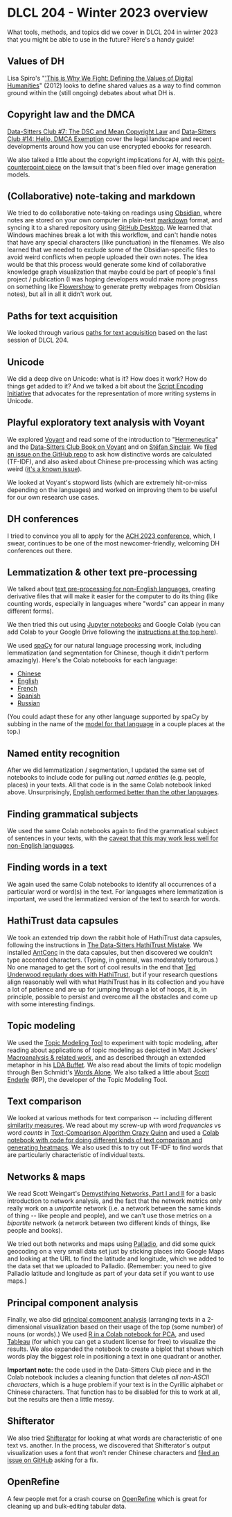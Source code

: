 # DLCL 204 - Winter 2023 overview

What tools, methods, and topics did we cover in DLCL 204 in winter 2023 that you might be able to use in the future? Here's a handy guide!

## Values of DH

Lisa Spiro's "['This is Why We Fight: Defining the Values of Digital Humanities](https://dhdebates.gc.cuny.edu/read/untitled-88c11800-9446-469b-a3be-3fdb36bfbd1e/section/9e014167-c688-43ab-8b12-0f6746095335)" (2012) looks to define shared values as a way to find common ground within the (still ongoing) debates about what DH is.


## Copyright law and the DMCA

[Data-Sitters Club #7: The DSC and Mean Copyright Law](https://datasittersclub.github.io/site/dsc7.html) and [Data-Sitters Club #14: Hello, DMCA Exemption](https://datasittersclub.github.io/site/dsc14.html) cover the legal landscape and recent developments around how you can use encrypted ebooks for research.

We also talked a little about the copyright implications for AI, with this [point-counterpoint piece](http://www.stablediffusionfrivolous.com/) on the lawsuit that's been filed over image generation models.


## (Collaborative) note-taking and markdown
We tried to do collaborative note-taking on readings using [Obsidian](https://obsidian.md/), where notes are stored on your own computer in plain-text [markdown](https://github.com/adam-p/markdown-here/wiki/Markdown-Cheatsheet) format, and syncing it to a shared repository using [GitHub Desktop](https://desktop.github.com/). We learned that Windows machines break a lot with this workflow, and can't handle notes that have any special characters (like punctuation) in the filenames. We also learned that we needed to exclude some of the Obsidian-specific files to avoid weird conflicts when people uploaded their own notes. The idea would be that this process would generate some kind of collaborative knowledge graph visualization that maybe could be part of people's final project / publication (I was hoping developers would make more progress on something like [Flowershow](https://flowershow.app/) to generate pretty webpages from Obsidian notes), but all in all it didn't work out.

## Paths for text acquisition
We looked through various [paths for text acquisition](https://quinndombrowski.com/dlcl204-adventure/dlcl204-text-acquisition.html) based on the last session of DLCL 204.


## Unicode
We did a deep dive on Unicode: what is it? How does it work? How do things get added to it? And we talked a bit about the [Script Encoding Initiative](https://dh-stanford.github.io/sei/) that advocates for the representation of more writing systems in Unicode.

## Playful exploratory text analysis with Voyant
We explored [Voyant](https://voyant-tools.org/) and read some of the introduction to "[Hermeneutica](https://searchworks.stanford.edu/view/13347297)" and the [Data-Sitters Club Book on Voyant](https://datasittersclub.github.io/site/dsc6.html) and on [Stéfan Sinclair](https://datasittersclub.github.io/site/dsc13.html#stefan-sinclair). We [filed an issue on the GitHub repo](https://github.com/voyanttools/VoyantServer/issues/31) to ask how distinctive words are calculated (TF-IDF), and also asked about Chinese pre-processing which was acting weird ([it's a known issue](https://github.com/voyanttools/VoyantServer/issues/32)).

We looked at Voyant's stopword lists (which are extremely hit-or-miss depending on the languages) and worked on improving them to be useful for our own research use cases.


## DH conferences
I tried to convince you all to apply for the [ACH 2023 conference](https://ach2023.ach.org/en/cfp/), which, I swear, continues to be one of the most newcomer-friendly, welcoming DH conferences out there.

## Lemmatization & other text pre-processing
We talked about [text pre-processing for non-English languages](https://www.modernlanguagesopen.org/articles/10.3828/mlo.v0i0.294/), creating derivative files that will make it easier for the computer to do its thing (like counting words, especially in languages where "words" can appear in many different forms). 

We then tried this out using [Jupyter notebooks](https://programminghistorian.org/en/lessons/jupyter-notebooks) and Google Colab (you can add Colab to your Google Drive following the [instructions at the top here](https://github.com/multilingual-dh/russian-starter-kit)).

We used [spaCy](https://spacy.io/) for our natural language processing work, including lemmatization (and segmentation for Chinese, though it didn't perform amazingly). Here's the Colab notebooks for each language:

* [Chinese](https://colab.research.google.com/drive/1a2OjoCs_CXpzX1hTeQ2-NBVaWfgFyFqu?usp=sharing)
* [English](https://colab.research.google.com/drive/14tPao1XtHktYnWpHwPogCCV2gcyI2UF5?usp=sharing)
* [French](https://colab.research.google.com/drive/1E-XuTF3NAdK_NMa_mbCIDpvsf6VkdoW7?usp=sharing)
* [Spanish](https://colab.research.google.com/drive/1FR6rsFXkzcy7kg6v_SUQwBW_-w5waKDG?usp=sharing)
* [Russian](https://colab.research.google.com/drive/1iTbQcHVcC4vdZkVBrNvOhH0d3Cuch6ep?usp=sharing)

(You could adapt these for any other language supported by spaCy by subbing in the name of the [model for that language](https://spacy.io/models) in a couple places at the top.)

## Named entity recognition

After we did lemmatization / segmentation, I updated the same set of notebooks to include code for pulling out *named entities* (e.g. people, places) in your texts. All that code is in the same Colab notebook linked above. Unsurprisingly, [English performed better than the other languages](https://datasittersclub.github.io/site/dscm2.html).

## Finding grammatical subjects

We used the same Colab notebooks again to find the grammatical subject of sentences in your texts, with the [caveat that this may work less well for non-English languages](https://datasittersclub.github.io/site/dscm5.html).


## Finding words in a text
We again used the same Colab notebooks to identify all occurrences of a particular word or word(s) in the text. For languages where lemmatization is important, we used the lemmatized version of the text to search for words.


## HathiTrust data capsules
We took an extended trip down the rabbit hole of HathiTrust data capsules, following the instructions in [The Data-Sitters HathiTrust Mistake](https://datasittersclub.github.io/site/dsc18.html). We installed [AntConc](https://datasittersclub.github.io/site/dsc4.html) in the data capsules, but then discovered we couldn't type accented characters. (Typing, in general, was moderately torturous.) No one managed to get the sort of cool results in the end that [Ted Underwood regularly does with HathiTrust](https://tedunderwood.com/2016/12/28/the-gender-balance-of-fiction-1800-2007/), but if your research questions align reasonably well with what HathiTrust has in its collection and you have a lot of patience and are up for jumping through a lot of hoops, it is, in principle, possible to persist and overcome all the obstacles and come up with some interesting findings.

##  Topic modeling
We used the [Topic Modeling Tool](https://github.com/senderle/topic-modeling-tool) to experiment with topic modeling, after reading about applications of topic modeling as depicted in Matt Jockers' [Macroanalysis & related work](http://digitalhumanities.org:8081/dhq/vol/10/2/000250/000250.html), and as described through an extended metaphor in his [LDA Buffet](https://www.matthewjockers.net/macroanalysisbook/lda/). We also read about the limits of topic modelign through Ben Schmidt's [Words Alone](https://journalofdigitalhumanities.org/2-1/words-alone-by-benjamin-m-schmidt/). We also talked a little about [Scott Enderle](https://datasittersclub.github.io/site/dsc13.html#scott-enderle) (RIP), the developer of the Topic Modeling Tool.

## Text comparison
We looked at various methods for text comparison -- including different [similarity measures](https://programminghistorian.org/en/lessons/common-similarity-measures). We read about my screw-up with word *frequencies* vs word *counts* in [Text-Comparison Algorithm Crazy Quinn](https://datasittersclub.github.io/site/dsc8.html) and used a [Colab notebook with code for doing different kinds of text comparison and generating heatmaps](https://colab.research.google.com/drive/1wflDgTxFRflB6fKqPQj1t0vzbbiA4qfI?authuser=1#scrollTo=b9KsOrxbxOHe). We also used this to try out TF-IDF to find words that are particularly characteristic of individual texts.


## Networks & maps
We read Scott Weingart's [Demystifying Networks, Part I and II](https://journalofdigitalhumanities.org/1-1/demystifying-networks-by-scott-weingart/) for a basic introduction to network analysis, and the fact that the network metrics only really work on a *unipartite* network (i.e. a network between the same kinds of thing -- like people and people), and we can't use those metrics on a *bipartite* network (a network between two different kinds of things, like people and books).

We tried out both networks and maps using [Palladio](https://hdlab.stanford.edu/palladio-app/#/upload), and did some quick geocoding on a very small data set just by sticking places into Google Maps and looking at the URL to find the latitude and longitude, which we added to the data set that we uploaded to Palladio. (Remember: you need to give Palladio latitude and longitude as part of your data set if you want to use maps.)


## Principal component analysis
Finally, we also did [principal component analysis](https://datasittersclub.github.io/site/dsc10.html) (arranging texts in a 2-dimensional visualization based on their usage of the top (some number) of nouns (or words).) We used [R in a Colab notebook for PCA](colab.research.google.com/drive/15Ptvvc0Y7vC-P9_YFhxD-PEgzTO9SbH0?usp=sharing
), and used [Tableau](https://www.tableau.com/academic/students) (for which you can get a student license for free) to visualize the results. We also expanded the notebook to create a biplot that shows which words play the biggest role in positioning a text in one quadrant or another.

**Important note:** the code used in the Data-Sitters Club piece and in the Colab notebook includes a cleaning function that deletes *all non-ASCII characters*, which is a huge problem if your text is in the Cyrillic alphabet or Chinese characters. That function has to be disabled for this to work at all, but the results are then a little messy.


## Shifterator
We also tried [Shifterator](https://github.com/ryanjgallagher/shifterator) for looking at what words are characteristic of one text vs. another. In the process, we discovered that Shifterator's output visualization uses a font that won't render Chinese characters and [filed an issue on GitHub](https://github.com/ryanjgallagher/shifterator/issues/38) asking for a fix.


## OpenRefine
A few people met for a crash course on [OpenRefine](https://openrefine.org/) which is great for cleaning up and bulk-editing tabular data. 